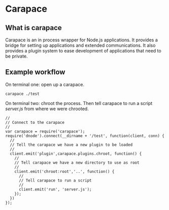 # Carapace

## What is carapace

Carapace is an in process wrapper for Node.js applications.
It provides a bridge for setting up applications and extended communications.
It also provides a plugin system to ease development of applications that need to be private.

## Example workflow

On terminal one: open up a carapace.
```
carapace ./test
```

On terminal two: chroot the process.
Then tell carapace to run a script *server.js* from where we were chrooted.
```
//
// Connect to the carapace
//
var carapace = require('carapace');
require('dnode').connect(__dirname + '/test', function(client, conn) {
  //
  // Tell the carapace we have a new plugin to be loaded
  //
  client.emit('plugin',carapace.plugins.chroot, function() {
    //
    // Tell carapace we have a new directory to use as root
    //
    client.emit('chroot:root','..', function() {
      //
      // Tell carapace to run a script
      //
      client.emit('run', 'server.js');
    });
  })
});

```
